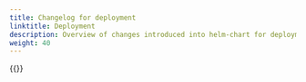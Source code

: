 ```yaml
---
title: Changelog for deployment
linktitle: Deployment
description: Overview of changes introduced into helm-chart for deployment.
weight: 40
---
```


{{<children />}}
